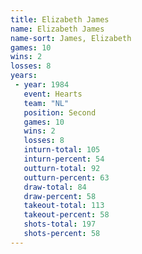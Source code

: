 ```yaml
---
title: Elizabeth James
name: Elizabeth James
name-sort: James, Elizabeth
games: 10
wins: 2
losses: 8
years:
 - year: 1984
   event: Hearts
   team: "NL"
   position: Second
   games: 10
   wins: 2
   losses: 8
   inturn-total: 105
   inturn-percent: 54
   outturn-total: 92
   outturn-percent: 63
   draw-total: 84
   draw-percent: 58
   takeout-total: 113
   takeout-percent: 58
   shots-total: 197
   shots-percent: 58
---
```

